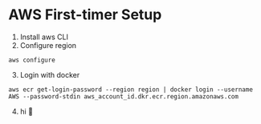 # AWS First-timer Setup

1. Install aws CLI
2. Configure region
```
aws configure
```
3. Login with docker
```
aws ecr get-login-password --region region | docker login --username AWS --password-stdin aws_account_id.dkr.ecr.region.amazonaws.com
```
4. hi 🙈